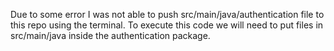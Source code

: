 Due to some error I was not able to push src/main/java/authentication file to this repo using the terminal. To execute this code we will need to put files in src/main/java inside the authentication package. 
